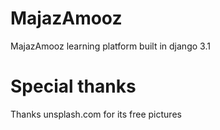 # MajazAmooz
MajazAmooz learning platform built in django 3.1

# Special thanks
Thanks unsplash.com for its free pictures
